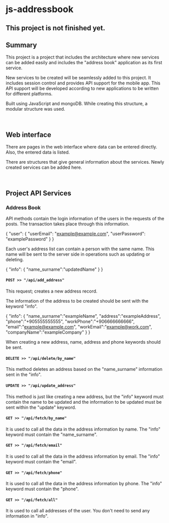 # js-addressbook

## This project is not finished yet. 

## Summary

This project is a project that includes the architecture where new services can be added easily and includes the "address book" application as its first service.

New services to be created will be seamlessly added to this project. It includes session control and provides API support for the mobile app. This API support will be developed according to new applications to be written for different platforms.

Built using JavaScript and mongoDB. While creating this structure, a modular structure was used.

<br>

## Web interface

There are pages in the web interface where data can be entered directly. Also, the entered data is listed.

There are structures that give general information about the services. Newly created services can be added here.

<br>

## Project API Services

### Address Book

API methods contain the login information of the users in the requests of the posts. The transaction takes place through this information.

{
  "user": {
    "userEmail": "example@example.com",
    "userPassword": "examplePassword"
  }
}

Each user's address list can contain a person with the same name. This name will be sent to the server side in operations such as updating or deleting.

{
"info": {
		"name_surname":"updatedName"
	}
}


#### `POST >> "/api/add_address"`

This request; creates a new address record.

The information of the address to be created should be sent with the keyword "info".

{
	"info": {
		"name_surname":"exampleName",
		"address":"exampleAddress",
		"phone":"+905555555555",
		"workPhone":"+906666666666",
		"email":"example@example.com",
		"workEmail":"example@work.com",
		"companyName":"exampleCompany"
	}
}

When creating a new address, name, address and phone keywords should be sent.


#### `DELETE >> "/api/delete/by_name"`

This method deletes an address based on the "name_surname" information sent in the "info".


#### `UPDATE >> "/api/update_address"`

This method is just like creating a new address, but the "info" keyword must contain the name to be updated and the information to be updated must be sent within the "update" keyword.


#### `GET >> "/api/fetch/by_name"`

It is used to call all the data in the address information by name. The "info" keyword must contain the "name_surname".


#### `GET >> "/api/fetch/email"`

It is used to call all the data in the address information by email. The "info" keyword must contain the "email".


#### `GET >> "/api/fetch/phone"`

It is used to call all the data in the address information by phone. The "info" keyword must contain the "phone".


#### `GET >> "/api/fetch/all"`

It is used to call all addresses of the user. You don't need to send any information in "info".












